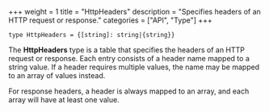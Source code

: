 +++
weight = 1
title = "HttpHeaders"
description = "Specifies headers of an HTTP request or response."
categories = ["API", "Type"]
+++

`type HttpHeaders = {[string]: string|{string}}`

The **HttpHeaders** type is a table that specifies the headers of an HTTP
request or response. Each entry consists of a header name mapped to a string
value. If a header requires multiple values, the name may be mapped to an array
of values instead.

For response headers, a header is always mapped to an array, and each array
will have at least one value.